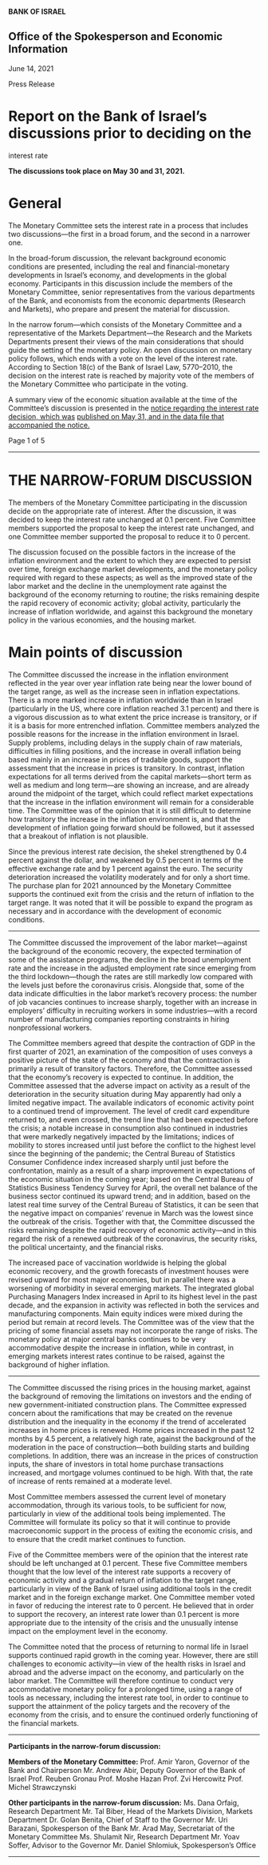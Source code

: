 **BANK OF ISRAEL**

## Office of the Spokesperson and Economic Information

June 14, 2021

Press Release

# Report on the Bank of Israel’s discussions prior to deciding on the
 interest rate

**The discussions took place on May 30 and 31, 2021.**

# General

The Monetary Committee sets the interest rate in a process that includes two
discussions––the first in a broad forum, and the second in a narrower one.

In the broad-forum discussion, the relevant background economic conditions are
presented, including the real and financial-monetary developments in Israel’s economy,
and developments in the global economy. Participants in this discussion include the
members of the Monetary Committee, senior representatives from the various
departments of the Bank, and economists from the economic departments (Research
and Markets), who prepare and present the material for discussion.

In the narrow forum—which consists of the Monetary Committee and a representative
of the Markets Department—the Research and the Markets Departments present their
views of the main considerations that should guide the setting of the monetary policy.
An open discussion on monetary policy follows, which ends with a vote on the level of
the interest rate. According to Section 18(c) of the Bank of Israel Law, 5770–2010, the
decision on the interest rate is reached by majority vote of the members of the Monetary
Committee who participate in the voting.

A summary view of the economic situation available at the time of the Committee’s
discussion is presented in the [notice regarding the interest rate decision, which was](https://www.boi.org.il/en/NewsAndPublications/PressReleases/Pages/31-05-21.aspx)
[published on May 31, and in the data file that accompanied the notice.](https://www.boi.org.il/en/NewsAndPublications/PressReleases/Documents/Interest%20rate%20data%2031.5.21.pptx?fireglass_rsn=true)

Page 1 of 5


-----

# THE NARROW-FORUM DISCUSSION

The members of the Monetary Committee participating in the discussion decide on the
appropriate rate of interest. After the discussion, it was decided to keep the interest rate
unchanged at 0.1 percent. Five Committee members supported the proposal to keep the
interest rate unchanged, and one Committee member supported the proposal to reduce
it to 0 percent.

The discussion focused on the possible factors in the increase of the inflation
environment and the extent to which they are expected to persist over time, foreign
exchange market developments, and the monetary policy required with regard to these
aspects; as well as the improved state of the labor market and the decline in the
unemployment rate against the background of the economy returning to routine; the
risks remaining despite the rapid recovery of economic activity; global activity,
particularly the increase of inflation worldwide, and against this background the
monetary policy in the various economies, and the housing market.

# Main points of discussion

The Committee discussed the increase in the inflation environment reflected in the year
over year inflation rate being near the lower bound of the target range, as well as the
increase seen in inflation expectations. There is a more marked increase in inflation
worldwide than in Israel (particularly in the US, where core inflation reached 3.1
percent) and there is a vigorous discussion as to what extent the price increase is
transitory, or if it is a basis for more entrenched inflation. Committee members analyzed
the possible reasons for the increase in the inflation environment in Israel. Supply
problems, including delays in the supply chain of raw materials, difficulties in filling
positions, and the increase in overall inflation being based mainly in an increase in
prices of tradable goods, support the assessment that the increase in prices is transitory.
In contrast, inflation expectations for all terms derived from the capital markets—short
term as well as medium and long term—are showing an increase, and are already
around the midpoint of the target, which could reflect market expectations that the
increase in the inflation environment will remain for a considerable time. The
Committee was of the opinion that it is still difficult to determine how transitory the
increase in the inflation environment is, and that the development of inflation going
forward should be followed, but it assessed that a breakout of inflation is not plausible.

Since the previous interest rate decision, the shekel strengthened by 0.4 percent against
the dollar, and weakened by 0.5 percent in terms of the effective exchange rate and by
1 percent against the euro. The security deterioration increased the volatility moderately
and for only a short time. The purchase plan for 2021 announced by the Monetary
Committee supports the continued exit from the crisis and the return of inflation to the
target range. It was noted that it will be possible to expand the program as necessary
and in accordance with the development of economic conditions.


-----

The Committee discussed the improvement of the labor market—against the
background of the economic recovery, the expected termination of some of the
assistance programs, the decline in the broad unemployment rate and the increase in the
adjusted employment rate since emerging from the third lockdown—though the rates
are still markedly low compared with the levels just before the coronavirus crisis.
Alongside that, some of the data indicate difficulties in the labor market’s recovery
process: the number of job vacancies continues to increase sharply, together with an
increase in employers’ difficulty in recruiting workers in some industries—with a
record number of manufacturing companies reporting constraints in hiring
nonprofessional workers.

The Committee members agreed that despite the contraction of GDP in the first quarter
of 2021, an examination of the composition of uses conveys a positive picture of the
state of the economy and that the contraction is primarily a result of transitory factors.
Therefore, the Committee assessed that the economy’s recovery is expected to continue.
In addition, the Committee assessed that the adverse impact on activity as a result of
the deterioration in the security situation during May apparently had only a limited
negative impact. The available indicators of economic activity point to a continued
trend of improvement. The level of credit card expenditure returned to, and even
crossed, the trend line that had been expected before the crisis; a notable increase in
consumption also continued in industries that were markedly negatively impacted by
the limitations; indices of mobility to stores increased until just before the conflict to
the highest level since the beginning of the pandemic; the Central Bureau of Statistics
Consumer Confidence index increased sharply until just before the confrontation,
mainly as a result of a sharp improvement in expectations of the economic situation in
the coming year; based on the Central Bureau of Statistics Business Tendency Survey
for April, the overall net balance of the business sector continued its upward trend; and
in addition, based on the latest real time survey of the Central Bureau of Statistics, it
can be seen that the negative impact on companies’ revenue in March was the lowest
since the outbreak of the crisis. Together with that, the Committee discussed the risks
remaining despite the rapid recovery of economic activity—and in this regard the risk
of a renewed outbreak of the coronavirus, the security risks, the political uncertainty,
and the financial risks.

The increased pace of vaccination worldwide is helping the global economic recovery,
and the growth forecasts of investment houses were revised upward for most major
economies, but in parallel there was a worsening of morbidity in several emerging
markets. The integrated global Purchasing Managers Index increased in April to its
highest level in the past decade, and the expansion in activity was reflected in both the
services and manufacturing components. Main equity indices were mixed during the
period but remain at record levels. The Committee was of the view that the pricing of
some financial assets may not incorporate the range of risks. The monetary policy at
major central banks continues to be very accommodative despite the increase in
inflation, while in contrast, in emerging markets interest rates continue to be raised,
against the background of higher inflation.


-----

The Committee discussed the rising prices in the housing market, against the
background of removing the limitations on investors and the ending of new
government-initiated construction plans. The Committee expressed concern about the
ramifications that may be created on the revenue distribution and the inequality in the
economy if the trend of accelerated increases in home prices is renewed. Home prices
increased in the past 12 months by 4.5 percent, a relatively high rate, against the
background of the moderation in the pace of construction—both building starts and
building completions. In addition, there was an increase in the prices of construction
inputs, the share of investors in total home purchase transactions increased, and
mortgage volumes continued to be high. With that, the rate of increase of rents remained
at a moderate level.

Most Committee members assessed the current level of monetary accommodation,
through its various tools, to be sufficient for now, particularly in view of the additional
tools being implemented. The Committee will formulate its policy so that it will
continue to provide macroeconomic support in the process of exiting the economic
crisis, and to ensure that the credit market continues to function.

Five of the Committee members were of the opinion that the interest rate should be left
unchanged at 0.1 percent. These five Committee members thought that the low level of
the interest rate supports a recovery of economic activity and a gradual return of
inflation to the target range, particularly in view of the Bank of Israel using additional
tools in the credit market and in the foreign exchange market. One Committee member
voted in favor of reducing the interest rate to 0 percent. He believed that in order to
support the recovery, an interest rate lower than 0.1 percent is more appropriate due to
the intensity of the crisis and the unusually intense impact on the employment level in
the economy.

The Committee noted that the process of returning to normal life in Israel supports
continued rapid growth in the coming year. However, there are still challenges to
economic activity—in view of the health risks in Israel and abroad and the adverse
impact on the economy, and particularly on the labor market. The Committee will
therefore continue to conduct very accommodative monetary policy for a prolonged
time, using a range of tools as necessary, including the interest rate tool, in order to
continue to support the attainment of the policy targets and the recovery of the economy
from the crisis, and to ensure the continued orderly functioning of the financial markets.


-----

**Participants in the narrow-forum discussion:**

**Members of the Monetary Committee:**
Prof. Amir Yaron, Governor of the Bank and Chairperson
Mr. Andrew Abir, Deputy Governor of the Bank of Israel
Prof. Reuben Gronau
Prof. Moshe Hazan
Prof. Zvi Hercowitz
Prof. Michel Strawczynski

**Other participants in the narrow-forum discussion:**
Ms. Dana Orfaig, Research Department
Mr. Tal Biber, Head of the Markets Division, Markets Department
Dr. Golan Benita, Chief of Staff to the Governor
Mr. Uri Barazani, Spokesperson of the Bank
Mr. Arad May, Secretariat of the Monetary Committee
Ms. Shulamit Nir, Research Department
Mr. Yoav Soffer, Advisor to the Governor
Mr. Daniel Shlomiuk, Spokesperson’s Office


-----

